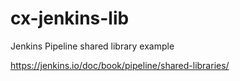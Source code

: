 # cx-jenkins-lib
Jenkins Pipeline shared library example

https://jenkins.io/doc/book/pipeline/shared-libraries/


